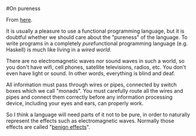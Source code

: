 #On pureness

From [here](https://yinwang1.substack.com/p/purely-functional).

<span>It is usually a pleasure to use a functional programming language, but it is doubtful whether we should care about the "pureness" of the language. To write programs in a completely </span>_pure_<span>functional programming language (e.g. Haskell) is much like living in a</span> _wired world_<span>.</span>

There are no electromagnetic waves nor sound waves in such a world, so you don't have wifi, cell phones, satellite televisions, radios, etc. You don't even have light or sound. In other words, everything is blind and deaf.

All information must pass through wires or pipes, connected by switch boxes which we call "monads". You must carefully route all the wires and pipes and connect them correctly before any information processing device, including your eyes and ears, can properly work.

<span>So I think a language will need parts of it not to be pure, in order to naturally represent the effects such as electromagnetic waves. Normally those effects are called "</span>[benign effects](http://existentialtype.wordpress.com/2011/05/01/of-course-ml-has-monads)<span>".</span>
